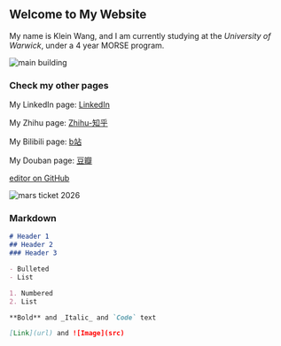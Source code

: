 ## Welcome to My Website

My name is Klein Wang, and I am currently studying at the _University of Warwick_, under a 4 year MORSE program.

![main building](https://i.guim.co.uk/img/media/44a6cce8f083537ff96ac9336f09699898f94c48/0_80_1199_719/master/1199.jpg?width=1200&height=630&quality=85&auto=format&fit=crop&overlay-align=bottom%2Cleft&overlay-width=100p&overlay-base64=L2ltZy9zdGF0aWMvb3ZlcmxheXMvdGctZGVmYXVsdC5wbmc&s=0be65764ded7177b15c377f435f913f8)

### Check my other pages

My LinkedIn page: [LinkedIn](https://www.linkedin.com/in/yuanchen-klein-wang-87004a112/)

My Zhihu page: [Zhihu-知乎](https://www.zhihu.com/people/wang-yuan-chen-24)

My Bilibili page: [b站](https://space.bilibili.com/15471282)

My Douban page: [豆瓣](https://www.douban.com/people/229534905/)


 [editor on GitHub](https://github.com/klein-wang/kleinwang.github.io/edit/gh-pages/index.md) 


![mars ticket 2026](https://raw.githubusercontent.com/klein-wang/img/main/BoardingPass_MyNameOnFutureMission.png)


### Markdown

```markdown
# Header 1
## Header 2
### Header 3

- Bulleted
- List

1. Numbered
2. List

**Bold** and _Italic_ and `Code` text

[Link](url) and ![Image](src)
```
